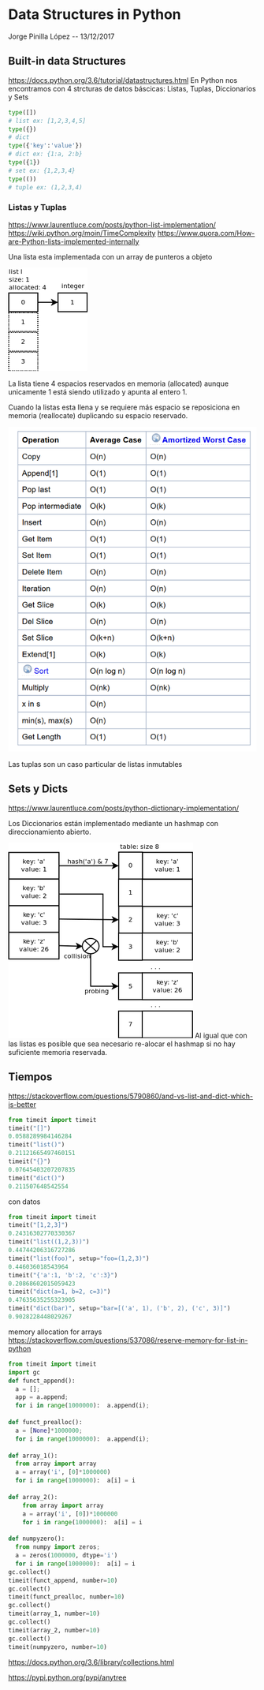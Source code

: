 # Data Structures in Python
Jorge Pinilla López -- 13/12/2017

## Built-in data Structures
  https://docs.python.org/3.6/tutorial/datastructures.html
  En Python nos encontramos con 4 strcturas de datos báscicas:
  Listas, Tuplas, Diccionarios y Sets
  ```python
type([])
# list ex: [1,2,3,4,5]
type({})
# dict
type({'key':'value'})
# dict ex: {1:a, 2:b}
type({1})
# set ex: {1,2,3,4}
type(())
# tuple ex: (1,2,3,4)
```
### Listas y Tuplas
https://www.laurentluce.com/posts/python-list-implementation/
https://wiki.python.org/moin/TimeComplexity
https://www.quora.com/How-are-Python-lists-implemented-internally

Una lista esta implementada con un array de punteros a objeto


![Lista](img/lista-1.png)

La lista tiene 4 espacios reservados en memoria (allocated) aunque unicamente 1 está siendo utilizado y apunta al entero 1.

Cuando la listas esta llena y se requiere más espacio se reposiciona en memoria (reallocate) duplicando su espacio reservado.

![List-complexity](img/list-complexity.png)

Las tuplas son un caso particular de listas inmutables


## Sets y Dicts
https://www.laurentluce.com/posts/python-dictionary-implementation/

Los Diccionarios están implementado mediante un hashmap con direccionamiento abierto.

![Dicconarios](img/dicts.png)
Al igual que con las listas es posible que sea necesario re-alocar el hashmap si no hay suficiente memoria reservada.

## Tiempos
https://stackoverflow.com/questions/5790860/and-vs-list-and-dict-which-is-better

```python
from timeit import timeit
timeit("[]")
0.0588289984146284
timeit("list()")
0.21121665497460151
timeit("{}")
0.07645403207207835
timeit("dict()")
0.211507648542554
```
con datos

```python
from timeit import timeit
timeit("[1,2,3]")
0.24316302770330367
timeit("list((1,2,3))")
0.44744206316727286
timeit("list(foo)", setup="foo=(1,2,3)")
0.446036018543964
timeit("{'a':1, 'b':2, 'c':3}")
0.20868602015059423
timeit("dict(a=1, b=2, c=3)")
0.47635635255323905
timeit("dict(bar)", setup="bar=[('a', 1), ('b', 2), ('c', 3)]")
0.9028228448029267
```

memory allocation for arrays
https://stackoverflow.com/questions/537086/reserve-memory-for-list-in-python

```python
from timeit import timeit
import gc
def funct_append():
  a = [];
  app = a.append;
  for i in range(1000000):  a.append(i);

def funct_prealloc():
  a = [None]*1000000;
  for i in range(1000000):  a.append(i);

def array_1():
  from array import array
  a = array('i', [0]*1000000)
  for i in range(1000000):  a[i] = i

def array_2():
    from array import array
    a = array('i', [0])*1000000
    for i in range(1000000):  a[i] = i

def numpyzero():
  from numpy import zeros;
  a = zeros(1000000, dtype='i')
  for i in range(1000000):  a[i] = i
gc.collect()
timeit(funct_append, number=10)
gc.collect()
timeit(funct_prealloc, number=10)
gc.collect()
timeit(array_1, number=10)
gc.collect()
timeit(array_2, number=10)
gc.collect()
timeit(numpyzero, number=10)
```

https://docs.python.org/3.6/library/collections.html

https://pypi.python.org/pypi/anytree
